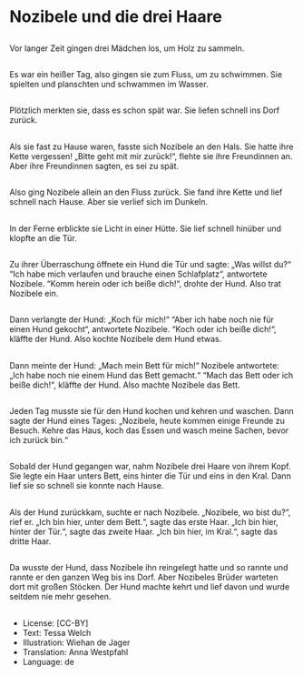 # Nozibele und die drei Haare

##
Vor langer Zeit gingen drei Mädchen los, um Holz zu sammeln.

##
Es war ein heißer Tag, also gingen sie zum Fluss, um zu schwimmen. Sie spielten und planschten und schwammen im Wasser.

##
Plötzlich merkten sie, dass es schon spät war. Sie liefen schnell ins Dorf zurück.

##
Als sie fast zu Hause waren, fasste sich Nozibele an den Hals. Sie hatte ihre Kette vergessen! „Bitte geht mit mir zurück!“, flehte sie ihre Freundinnen an. Aber ihre Freundinnen sagten, es sei zu spät.

##
Also ging Nozibele allein an den Fluss zurück. Sie fand ihre Kette und lief schnell nach Hause. Aber sie verlief sich im Dunkeln.

##
In der Ferne erblickte sie Licht in einer Hütte. Sie lief schnell hinüber und klopfte an die Tür.

##
Zu ihrer Überraschung öffnete ein Hund die Tür und sagte: „Was willst du?“
“Ich habe mich verlaufen und brauche einen Schlafplatz“, antwortete Nozibele.
“Komm herein oder ich beiße dich!“, drohte der Hund. Also trat Nozibele ein.

##
Dann verlangte der Hund: „Koch für mich!“
“Aber ich habe noch nie für einen Hund gekocht“, antwortete Nozibele.
“Koch oder ich beiße dich!“, kläffte der Hund. Also kochte Nozibele dem Hund etwas.

##
Dann meinte der Hund: „Mach mein Bett für mich!“
Nozibele antwortete: „Ich habe noch nie einem Hund das Bett gemacht.“
“Mach das Bett oder ich beiße dich!“, kläffte der Hund. Also machte Nozibele das Bett.

##
Jeden Tag musste sie für den Hund kochen und kehren und waschen. Dann sagte der Hund eines Tages: „Nozibele, heute kommen einige Freunde zu Besuch. Kehre das Haus, koch das Essen und wasch meine Sachen, bevor ich zurück bin.“

##
Sobald der Hund gegangen war, nahm Nozibele drei Haare von ihrem Kopf. Sie legte ein Haar unters Bett, eins hinter die Tür und eins in den Kral. Dann lief sie so schnell sie konnte nach Hause.

##
Als der Hund zurückkam, suchte er nach Nozibele. „Nozibele, wo bist du?“, rief er. „Ich bin hier, unter dem Bett.“, sagte das erste Haar. „Ich bin hier, hinter der Tür.“, sagte das zweite Haar. „Ich bin hier, im Kral.“, sagte das dritte Haar.

##
Da wusste der Hund, dass Nozibele ihn reingelegt hatte und so rannte und rannte er den ganzen Weg bis ins Dorf. Aber Nozibeles Brüder warteten dort mit großen Stöcken. Der Hund machte kehrt und lief davon und wurde seitdem nie mehr gesehen.

##
* License: [CC-BY]
* Text: Tessa Welch
* Illustration: Wiehan de Jager
* Translation: Anna Westpfahl
* Language: de

